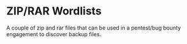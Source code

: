 # ZIP/RAR Wordlists

A couple of zip and rar files that can be used in a pentest/bug bounty engagement to discover backup files.
